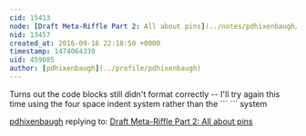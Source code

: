 ```yaml
---
cid: 15413
node: [Draft Meta-Riffle Part 2: All about pins](../notes/pdhixenbaugh/09-16-2016/draft-meta-riffle-part-2-all-about-pins)
nid: 13457
created_at: 2016-09-16 22:18:50 +0000
timestamp: 1474064330
uid: 459085
author: [pdhixenbaugh](../profile/pdhixenbaugh)
---
```


Turns out the code blocks still didn't format correctly -- I'll try again this time using the four space indent system rather than the \`\`\` \`\`\` system

[pdhixenbaugh](../profile/pdhixenbaugh) replying to: [Draft Meta-Riffle Part 2: All about pins](../notes/pdhixenbaugh/09-16-2016/draft-meta-riffle-part-2-all-about-pins)

